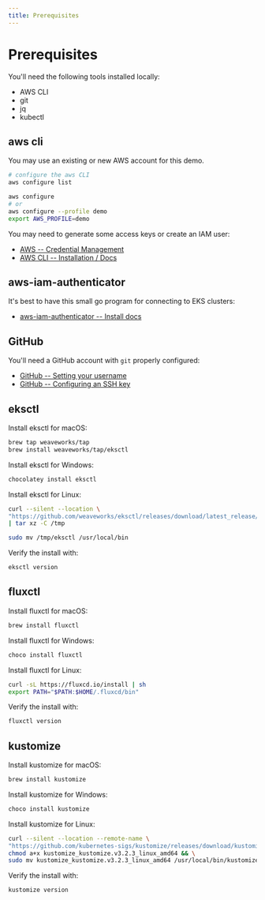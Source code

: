 ```yaml
---
title: Prerequisites
---
```


# Prerequisites

You'll need the following tools installed locally:
* AWS CLI
* git
* jq
* kubectl

## aws cli

You may use an existing or new AWS account for this demo.
```sh
# configure the aws CLI
aws configure list

aws configure
# or
aws configure --profile demo
export AWS_PROFILE=demo
```
You may need to generate some access keys or create an IAM user:
- [AWS -- Credential Management](https://console.aws.amazon.com/iam/home#/security_credentials)
- [AWS CLI -- Installation / Docs](https://docs.aws.amazon.com/cli/latest/userguide/cli-chap-install.html)

## aws-iam-authenticator

It's best to have this small go program for connecting to EKS clusters:
- [aws-iam-authenticator -- Install docs](https://docs.aws.amazon.com/eks/latest/userguide/install-aws-iam-authenticator.html)

## GitHub

You'll need a GitHub account with `git` properly configured:
- [GitHub -- Setting your username](https://help.github.com/en/github/using-git/setting-your-username-in-git)
- [GitHub -- Configuring an SSH key](https://help.github.com/en/github/authenticating-to-github/generating-a-new-ssh-key-and-adding-it-to-the-ssh-agent)

## eksctl

Install eksctl for macOS:

```sh
brew tap weaveworks/tap
brew install weaveworks/tap/eksctl
```

Install eksctl for Windows:

```sh
chocolatey install eksctl
```

Install eksctl for Linux:

```sh
curl --silent --location \
"https://github.com/weaveworks/eksctl/releases/download/latest_release/eksctl_$(uname -s)_amd64.tar.gz" \
| tar xz -C /tmp

sudo mv /tmp/eksctl /usr/local/bin
```

Verify the install with:

```sh
eksctl version
```

## fluxctl

Install fluxctl for macOS:

```sh
brew install fluxctl
```

Install fluxctl for Windows:

```sh
choco install fluxctl
```

Install fluxctl for Linux:

```sh
curl -sL https://fluxcd.io/install | sh
export PATH="$PATH:$HOME/.fluxcd/bin"
```

Verify the install with:

```sh
fluxctl version
```

## kustomize

Install kustomize for macOS:

```sh
brew install kustomize
```

Install kustomize for Windows:

```sh
choco install kustomize
```

Install kustomize for Linux:

```sh
curl --silent --location --remote-name \
"https://github.com/kubernetes-sigs/kustomize/releases/download/kustomize/v3.2.3/kustomize_kustomize.v3.2.3_linux_amd64" && \
chmod a+x kustomize_kustomize.v3.2.3_linux_amd64 && \
sudo mv kustomize_kustomize.v3.2.3_linux_amd64 /usr/local/bin/kustomize
```

Verify the install with:

```sh
kustomize version
```
